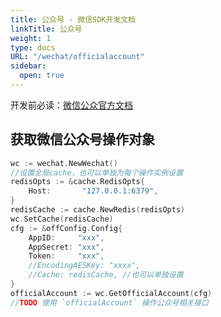 ```yaml
---
title: 公众号 - 微信SDK开发文档
linkTitle: 公众号
weight: 1
type: docs
URL: "/wechat/officialaccount"
sidebar:
  open: true
---
```


开发前必读：[微信公众官方文档](https://developers.weixin.qq.com/doc/offiaccount/Getting_Started/Overview.html)

## 获取微信公众号操作对象
```go
wc := wechat.NewWechat()
//设置全局cache，也可以单独为每个操作实例设置
redisOpts := &cache.RedisOpts{
    Host:       "127.0.0.1:6379",
}
redisCache := cache.NewRedis(redisOpts)
wc.SetCache(redisCache)
cfg := &offConfig.Config{
    AppID:     "xxx",
    AppSecret: "xxx",
    Token:     "xxx",
    //EncodingAESKey: "xxxx",
    //Cache: redisCache, //也可以单独设置
}
officialAccount := wc.GetOfficialAccount(cfg)
//TODO 使用 `officialAccount` 操作公众号相关接口
```